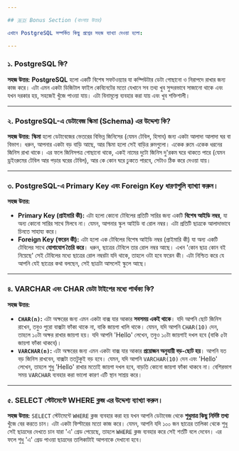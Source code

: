```yaml
---

## 🇧🇩 Bonus Section (বাংলায় উত্তর)

এখানে PostgreSQL সম্পর্কিত কিছু প্রশ্নের সহজ ব্যাখ্যা দেওয়া হলো:

---
```


### ১. PostgreSQL কি?

**সহজ উত্তর:** **PostgreSQL** হলো একটি বিশেষ সফটওয়্যার যা কম্পিউটার ডেটা গোছানো ও নিরাপদে রাখার জন্য কাজ করে। এটা এমন একটা ডিজিটাল ফাইল কেবিনেটের মতো যেখানে সব তথ্য খুব সুন্দরভাবে সাজানো থাকে এবং যখন দরকার হয়, সহজেই খুঁজে পাওয়া যায়। এটা বিনামূল্যে ব্যবহার করা যায় এবং খুব শক্তিশালী।

---

### ২. PostgreSQL-এ ডেটাবেজ স্কিমা (Schema) এর উদ্দেশ্য কি?

**সহজ উত্তর:** **স্কিমা** হলো ডেটাবেজের ভেতরের বিভিন্ন জিনিসের (যেমন টেবিল, হিসাব) জন্য একটা আলাদা আলাদা ঘর বা বিভাগ। ধরুন, আপনার একটা বড় বাড়ি আছে, আর স্কিমা হলো সেই বাড়ির রুমগুলো। একেক রুমে একেক ধরনের জিনিস রাখা থাকে। এর ফলে জিনিসপত্র গোছানো থাকে, একই নামের দুটো জিনিস দু'রকম ঘরে থাকতে পারে (যেমন ড্রইংরুমের টেবিল আর পড়ার ঘরের টেবিল), আর কে কোন ঘরে ঢুকতে পারবে, সেটাও ঠিক করে দেওয়া যায়।

---

### ৩. PostgreSQL-এ Primary Key এবং Foreign Key ধারণাগুলি ব্যাখ্যা করুন।

**সহজ উত্তর:**
* **Primary Key (প্রাইমারি কী):** এটা হলো কোনো টেবিলের প্রতিটি সারির জন্য একটি **বিশেষ আইডি নম্বর**, যা অন্য কোনো সারির সাথে মিলবে না। যেমন, আপনার স্কুল আইডি বা রোল নম্বর। এটা প্রতিটি ছাত্রকে আলাদাভাবে চিনতে সাহায্য করে।
* **Foreign Key (ফরেন কী):** এটা হলো এক টেবিলের বিশেষ আইডি নম্বর (প্রাইমারি কী) যা অন্য একটি টেবিলের সাথে **যোগাযোগ তৈরি করে**। ধরুন, ছাত্রের টেবিলে তার রোল নম্বর আছে। এখন 'কোন ছাত্র কোন বই নিয়েছে' সেই টেবিলের মধ্যে ছাত্রের রোল নম্বরটা যদি থাকে, তাহলে ওটা হবে ফরেন কী। এটা নিশ্চিত করে যে আপনি যেই ছাত্রের কথা বলছেন, সেই ছাত্রটা আসলেই স্কুলে আছে।

---

### ৪. VARCHAR এবং CHAR ডেটা টাইপের মধ্যে পার্থক্য কি?

**সহজ উত্তর:**
* **`CHAR(n)`:** এটা অক্ষরের জন্য এমন একটা বাক্স যার আকার **সবসময় একই থাকে**। যদি আপনি ছোট জিনিস রাখেন, তবুও পুরো বাক্সটা ফাঁকা থাকে না, বাকি জায়গা খালি থাকে। যেমন, যদি আপনি `CHAR(10)` দেন, তাহলে ১০টা অক্ষর রাখার জায়গা হয়। যদি আপনি 'Hello' লেখেন, তবুও ১০টা জায়গাই দখল হবে (বাকি ৫টা জায়গা ফাঁকা থাকবে)।
* **`VARCHAR(n)`:** এটা অক্ষরের জন্য এমন একটা বাক্স যার আকার **প্রয়োজন অনুযায়ী বড়-ছোট হয়**। আপনি যত বড় জিনিস রাখবেন, বাক্সটা ততটুকুই বড় হবে। যেমন, যদি আপনি `VARCHAR(10)` দেন এবং 'Hello' লেখেন, তাহলে শুধু 'Hello' রাখার মতোই জায়গা দখল হবে, বাড়তি কোনো জায়গা ফাঁকা থাকবে না। বেশিরভাগ সময় `VARCHAR` ব্যবহার করা ভালো কারণ এটি স্থান সাশ্রয় করে।

---

### ৫. SELECT স্টেটমেন্টে WHERE ক্লজ এর উদ্দেশ্য ব্যাখ্যা করুন।

**সহজ উত্তর:** `SELECT` স্টেটমেন্টে `WHERE` ক্লজ ব্যবহার করা হয় যখন আপনি ডেটাবেজ থেকে **শুধুমাত্র কিছু নির্দিষ্ট তথ্য** খুঁজে বের করতে চান। এটা একটা ফিল্টারের মতো কাজ করে। যেমন, আপনি যদি ১০০ জন ছাত্রের তালিকা থেকে শুধু সেই ছাত্রদের দেখতে চান যারা 'এ' গ্রেড পেয়েছে, তাহলে `WHERE` ক্লজ ব্যবহার করে সেই শর্তটি বলে দেবেন। এর ফলে শুধু 'এ' গ্রেড পাওয়া ছাত্রদের তালিকাটাই আপনাকে দেখানো হবে।